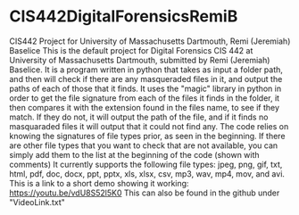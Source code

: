# CIS442DigitalForensicsRemiB
CIS442 Project for University of Massachusetts Dartmouth, Remi (Jeremiah) Baselice
This is the default project for Digital Forensics CIS 442 at University of Massachusetts Dartmouth, submitted by Remi (Jeremiah) Baselice.
It is a program written in python that takes as input a folder path, and then will check if there are any masqueraded files in it, and output the paths of each of those that it finds. It uses the "magic" library in python in order to get the file signature from each of the files it finds in the folder, it then compares it with the extension found in the files name, to see if they match. If they do not, it will output the path of the file, and if it finds no masquaraded files it will output that it could not find any. The code relies on knowing the signatures of file types prior, as seen in the beginning. If there are other file types that you want to check that are not available, you can simply add them to the list at the beginning of the code (shown with comments) It currently supports the following file types: jpeg, png, gif, txt, html, pdf, doc, docx, ppt, pptx, xls, xlsx, csv, mp3, wav, mp4, mov, and avi. 
This is a link to a short demo showing it working: https://youtu.be/vdU8S52l5K0    This can also be found in the github under "VideoLink.txt"
